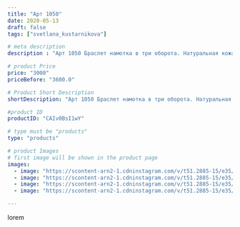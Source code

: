 ```yaml
---
title: "Арт 1050"
date: 2020-05-13
draft: false
tags: ["svetlana_kustarnikova"]

# meta description
description : "Арт 1050 Браслет намотка в три оборота. Натуральная кожа сердолик и лазурит"

# product Price
price: "3000"
priceBefore: "3600.0"

# Product Short Description
shortDescription: "Арт 1050 Браслет намотка в три оборота. Натуральная кожа сердолик и лазурит"

#product ID
productID: "CAIv0BsI1wY"

# type must be "products"
type: "products"

# product Images
# first image will be shown in the product page
images:
  - image: "https://scontent-arn2-1.cdninstagram.com/v/t51.2885-15/e35/96430161_237971237643194_630052167133369946_n.jpg?se=7&tp=1&_nc_ht=scontent-arn2-1.cdninstagram.com&_nc_cat=102&_nc_ohc=5JHUe2ZyHFsAX_grk6X&oh=d55f7d184cb6e3eba24bcb51196fc8ce&oe=606D3044&ig_cache_key=MjMwODMwNTA4NjE5OTIyNjEyMg%3D%3D.2"
  - image: "https://scontent-arn2-1.cdninstagram.com/v/t51.2885-15/e35/96542380_241824793550488_8345259980411829331_n.jpg?tp=1&_nc_ht=scontent-arn2-1.cdninstagram.com&_nc_cat=104&_nc_ohc=qhcIHkW78DEAX-GC1pk&oh=2913f0e4bc6d1e40e12b615e8780e75c&oe=606B3C62&ig_cache_key=MjMwODMwNTA4NjIwNzYwNzYxMw%3D%3D.2"
  - image: "https://scontent-arn2-1.cdninstagram.com/v/t51.2885-15/e35/97324218_243844230226765_4466271952067183932_n.jpg?se=8&tp=1&_nc_ht=scontent-arn2-1.cdninstagram.com&_nc_cat=101&_nc_ohc=3eKSW2bVmqUAX93gfx6&oh=b6ed39e33f719920bd949992495746a3&oe=606BF808&ig_cache_key=MjMwODMwNTA4NjIxNTg5MTgzNw%3D%3D.2"
  - image: "https://scontent-arn2-1.cdninstagram.com/v/t51.2885-15/e35/97275631_246061743142885_9121903466586835729_n.jpg?se=8&tp=1&_nc_ht=scontent-arn2-1.cdninstagram.com&_nc_cat=101&_nc_ohc=SseiFjv8f3QAX-L-qZS&oh=a0f90ebc30106eb6bb5192567edddb58&oe=6069EDAA&ig_cache_key=MjMwODMwNTA4NjE5MDg5MzkyMA%3D%3D.2"

---
```

lorem
